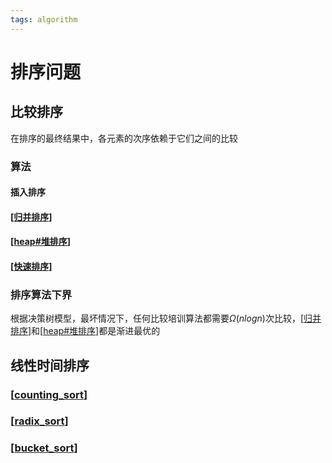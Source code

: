 ```yaml
---
tags: algorithm
---
```

# 排序问题

## 比较排序

在排序的最终结果中，各元素的次序依赖于它们之间的比较

### 算法

#### 插入排序

#### [[归并排序]]

#### [[heap#堆排序]]

#### [[快速排序]]

### 排序算法下界

根据决策树模型，最坏情况下，任何比较培训算法都需要$\Omega(nlog n)$次比较，[[归并排序]]和[[heap#堆排序]]都是渐进最优的

## 线性时间排序

### [[counting_sort]]

### [[radix_sort]]

### [[bucket_sort]]

[//begin]: # "Autogenerated link references for markdown compatibility"
[归并排序]: 归并排序.md "归并排序"
[heap#堆排序]: heap.md "堆"
[快速排序]: 快速排序.md "快速排序"
[归并排序]: 归并排序.md "归并排序"
[heap#堆排序]: heap.md "堆"
[counting_sort]: counting_sort.md "计数排序"
[radix_sort]: radix_sort.md "TODO radix sort"
[bucket_sort]: bucket_sort.md "TODO bucket sort"
[//end]: # "Autogenerated link references"
